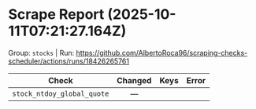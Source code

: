 # Scrape Report (2025-10-11T07:21:27.164Z)

Group: `stocks`  |  Run: https://github.com/AlbertoRoca96/scraping-checks-scheduler/actions/runs/18426265761

| Check | Changed | Keys | Error |
|---|:---:|:--|:--|
| `stock_ntdoy_global_quote` | — |  |  |
